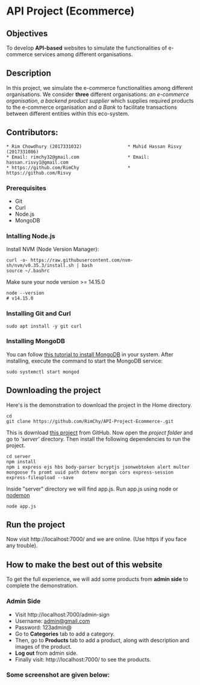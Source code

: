 # API Project (Ecommerce)

## Objectives
To develop **API-based** websites to simulate the functionalities of e-commerce
services among different organisations.
## Description
In this project, we simulate the e-commerce functionalities among different
organisations. We consider **three** different organisations: _an e-commerce
organisation_, _a backend product supplier_ which supplies required products
to the e-commerce organisation and _a Bank_ to facilitate transactions between different
entities within this eco-system.

## Contributors: 

    * Rim Chowdhury (2017331032)                 * Muhid Hassan Risvy (2017331086)
    * Email: rimchy32@gmail.com                  * Email: hassan.risvy1@gmail.com
    * https://github.com/RimChy                  * https://github.com/Risvy  

### Prerequisites
* Git
* Curl
* Node.js 
* MongoDB

### Intalling Node.js

Install NVM (Node Version Manager):
```
curl -o- https://raw.githubusercontent.com/nvm-sh/nvm/v0.35.3/install.sh | bash
source ~/.bashrc
```
Make sure your node version >= 14.15.0
```
node --version
# v14.15.0
```

### Installing Git and Curl 
```
sudo apt install -y git curl
```

### Installing MongoDB
You can follow <a href="https://www.cherryservers.com/blog/how-to-install-and-start-using-mongodb-on-ubuntu-20-04">this tutorial to install MongoDB</a> in your system. After installing, execute the command to start the MongoDB service:
```
sudo systemctl start mongod
```

## Downloading the project

Here's is the demonstration to download the project in the Home directory. 
```
cd
git clone https://github.com/RimChy/API-Project-Ecommerce-.git 
```
This is download <a href="https://github.com/RimChy/API-Project-Ecommerce-">this project</a> from GitHub. Now open the _project folder_ and go to _'server'_ directory. Then install the following dependencies to run the project.
```
cd server
npm install
npm i express ejs hbs body-parser bcryptjs jsonwebtoken alert multer mongoose fs promt uuid path dotenv morgan cors express-session express-fileupload --save
```
Inside "server" directory we will find app.js. Run app.js using node or <a href="https://www.npmjs.com/package/nodemon">nodemon</a>
```
node app.js
```
## Run the project
Now visit http://localhost:7000/ and we are online. (Use https if you face any trouble).


## How to make the best out of this website

To get the full experience, we will add some products from **admin side** to complete the demonstration. 
### Admin Side
* Visit http://localhost:7000/admin-sign
* Username: admin@gmail.com
* Password: 123admin@
* Go to **Categories** tab to add a category.
* Then, go to **Products** tab to add a product, along with description and images of the product. 
* **Log out** from admin side.
* Finally visit: http://localhost:7000/ to see the products. 

### Some screenshot are given below:



